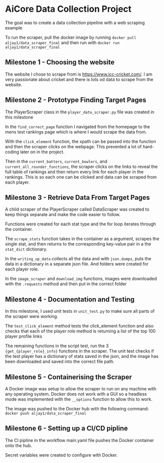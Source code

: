 # AiCore  Data Collection Project
The goal was to create a data collection pipeline with a web scraping example

To run the scraper, pull the docker image by running ```docker pull aljay1/data_scraper_final``` and then run with ```docker run aljay1/data_scraper_final```


## Milestone 1 - Choosing the website

The website I chose to scrape from is https://www.icc-cricket.com/.
I am very passionate about cricket and there is lots od data to scrape from the website.


## Milestone 2 - Prototype Finding Target Pages

The PlayerScraper class in the ```player_data_scraper.py``` file was created in this milestone

In the ```find_correct_page``` function I navigated from the homepage to the mens test rankings page which is where I would scrape the data from.

With the ```click_element``` function, the xpath can be passed into the function
and then the scraper clicks on the webpage. This prevented a lot of hard-coding later on in the project.

Then in the ```current_batters```, ```current_bowlers```, and ```current_all_rounder_functions```, the scraper clicks on the links to reveal the full table of rankings and then return every link for each player in the rankings. This is so each one can be clicked and data can be scraped from each player.



## Milestone 3 - Retrieve Data From Target Pages

A child scraper of the PlayerScraper called DataScraper was created to keep things separate and make the code easier to follow.

Functions were created for each stat type and the for loop iterates through the container.

The ```scrape_stats``` function takes in the container as a argument, scrapes the single stat, and then returns to the corresponding key-value pair in a the ```stat_dict``` dictionary.

In the ```writing_up_data``` collects all the data and with ```json.dumps```, puts the data in a dictionary in a separate json file.
And folders were created for each player role.

In the ```image_scraper``` and ```download_img``` functions, images were downloaded with the ```.requests``` method and then put in the correct folder


## Milestone 4 - Documentation and Testing


In this milestone, I used unit tests in ```unit_test.py``` to make sure all parts of the scraper were working.

The ```test_click_element``` method tests the click_element function and also checks that each of the player role method is returning a list of the top 100 player profile links

The remaining functions in the script test, run the 3 ```{get_{player_role}_info}``` functions in the scraper.
The unit test checks if the test player has a dictionary of stats saved in the json, and the image has been downloaded and saved into the correct file path.


## Milestone 5 - Containerising the Scraper

A Docker image was setup to allow the scraper to run on any machine with any operating system.
Docker does not work with a GUI so a headless mode was implemented with the ```__options``` function to allow this to work.

The image was pushed to the Docker hub with the following command:
```docker push aljay1/data_scraper_final```


## Milestone 6 - Setting up a CI/CD pipline 

The CI pipline in the workflow main.yaml file pushes the Docker container onto the hub.

Secret variables were created to configure with Docker.
